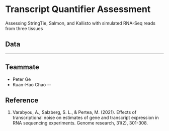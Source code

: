 # Transcript Quantifier Assessment
Assessing StringTie, Salmon, and Kallisto with simulated RNA-Seq reads from three tissues

## Data

---

## Teammate
* Peter Ge
* Kuan-Hao Chao
--

## Reference
1. Varabyou, A., Salzberg, S. L., & Pertea, M. (2021). Effects of transcriptional noise on estimates of gene and transcript expression in RNA sequencing experiments. Genome research, 31(2), 301-308.
